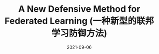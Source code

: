 ---
title: "A New Defensive Method for Federated Learning (一种新型的联邦学习防御方法)"
collection: talks
type: "Webinar"
permalink: /talks/mindspore2021
venue: "MindSpore AI Security SIG Meeting 2021"
date: 2021-09-06
location: "Shanghai, China"
url: "https://www.bilibili.com/video/BV14g411V7nZ?spm_id_from=333.999.0.0"
---